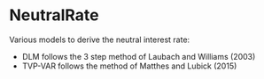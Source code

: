 # NeutralRate
Various models to derive the neutral interest rate:
* DLM follows the 3 step method of Laubach and Williams (2003)
* TVP-VAR follows the method of Matthes and Lubick (2015)
